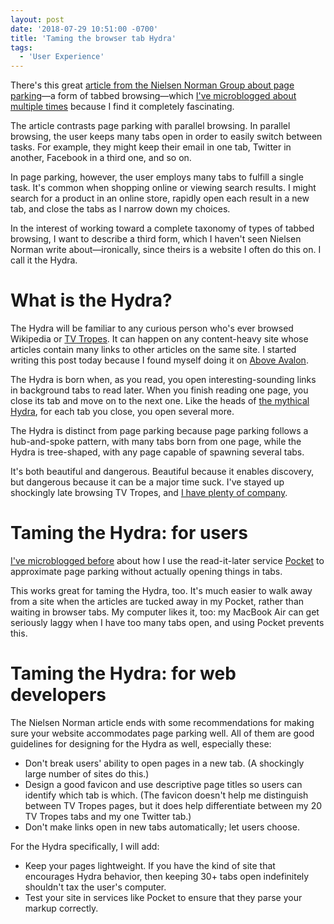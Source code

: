 ```yaml
---
layout: post
date: '2018-07-29 10:51:00 -0700'
title: 'Taming the browser tab Hydra'
tags:
  - 'User Experience'
---
```

There's this great [article from the Nielsen Norman Group about page parking](https://www.nngroup.com/articles/multi-tab-page-parking/)&mdash;a form of tabbed browsing&mdash;which [I've microblogged about](http://fionavoss.blog/2018/06/28/60647) [multiple times](http://fionavoss.blog/2018/05/26/68520) because I find it completely fascinating.

The article contrasts page parking with parallel browsing. In parallel browsing, the user keeps many tabs open in order to easily switch between tasks. For example, they might keep their email in one tab, Twitter in another, Facebook in a third one, and so on.

In page parking, however, the user employs many tabs to fulfill a single task. It's common when shopping online or viewing search results. I might search for a product in an online store, rapidly open each result in a new tab, and close the tabs as I narrow down my choices.

In the interest of working toward a complete taxonomy of types of tabbed browsing, I want to describe a third form, which I haven't seen Nielsen Norman write about&mdash;ironically, since theirs is a website I often do this on. I call it the Hydra.

# What is the Hydra?

The Hydra will be familiar to any curious person who's ever browsed Wikipedia or [TV Tropes](https://tvtropes.org/). It can happen on any content-heavy site whose articles contain many links to other articles on the same site. I started writing this post today because I found myself doing it on [Above Avalon](https://www.aboveavalon.com/).

The Hydra is born when, as you read, you open interesting-sounding links in background tabs to read later. When you finish reading one page, you close its tab and move on to the next one. Like the heads of [the mythical Hydra](https://en.wikipedia.org/wiki/Lernaean_Hydra), for each tab you close, you open several more.

The Hydra is distinct from page parking because page parking follows a hub-and-spoke pattern, with many tabs born from one page, while the Hydra is tree-shaped, with any page capable of spawning several tabs.

It's both beautiful and dangerous. Beautiful because it enables discovery, but dangerous because it can be a major time suck. I've stayed up shockingly late browsing TV Tropes, and [I have plenty of company](https://tvtropes.org/pmwiki/pmwiki.php/Main/TVTropesWillRuinYourLife).

# Taming the Hydra: for users

[I've microblogged before](http://fionavoss.blog/2018/06/28/60647) about how I use the read-it-later service [Pocket](https://getpocket.com/a/queue/list/) to approximate page parking without actually opening things in tabs.

This works great for taming the Hydra, too. It's much easier to walk away from a site when the articles are tucked away in my Pocket, rather than waiting in browser tabs. My computer likes it, too: my MacBook Air can get seriously laggy when I have too many tabs open, and using Pocket prevents this.

# Taming the Hydra: for web developers

The Nielsen Norman article ends with some recommendations for making sure your website accommodates page parking well. All of them are good guidelines for designing for the Hydra as well, especially these:

- Don't break users' ability to open pages in a new tab. (A shockingly large number of sites do this.)
- Design a good favicon and use descriptive page titles so users can identify which tab is which. (The favicon doesn't help me distinguish between TV Tropes pages, but it does help differentiate between my 20 TV Tropes tabs and my one Twitter tab.)
- Don't make links open in new tabs automatically; let users choose.

For the Hydra specifically, I will add:

- Keep your pages lightweight. If you have the kind of site that encourages Hydra behavior, then keeping 30+ tabs open indefinitely shouldn't tax the user's computer.
- Test your site in services like Pocket to ensure that they parse your markup correctly.
